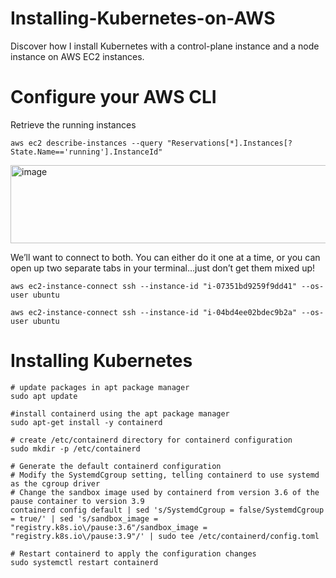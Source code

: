 # Installing-Kubernetes-on-AWS
Discover how I install Kubernetes with a control-plane instance and a node instance on AWS EC2 instances.

# Configure your AWS CLI
Retrieve the running instances

    aws ec2 describe-instances --query "Reservations[*].Instances[?State.Name=='running'].InstanceId"

<img width="619" height="125" alt="image" src="https://github.com/user-attachments/assets/021ad56d-bad6-4dfd-8742-2ea35bc7cfed" />

    
We’ll want to connect to both. You can either do it one at a time, or you can open up two separate tabs in your terminal…just don’t get them mixed up!

    aws ec2-instance-connect ssh --instance-id "i-07351bd9259f9dd41" --os-user ubuntu
    
    aws ec2-instance-connect ssh --instance-id "i-04bd4ee02bdec9b2a" --os-user ubuntu

# Installing Kubernetes
    # update packages in apt package manager
    sudo apt update
    
    #install containerd using the apt package manager
    sudo apt-get install -y containerd
    
    # create /etc/containerd directory for containerd configuration
    sudo mkdir -p /etc/containerd
    
    # Generate the default containerd configuration
    # Modify the SystemdCgroup setting, telling containerd to use systemd as the cgroup driver
    # Change the sandbox image used by containerd from version 3.6 of the pause container to version 3.9
    containerd config default | sed 's/SystemdCgroup = false/SystemdCgroup = true/' | sed 's/sandbox_image = "registry.k8s.io\/pause:3.6"/sandbox_image = "registry.k8s.io\/pause:3.9"/' | sudo tee /etc/containerd/config.toml
    
    # Restart containerd to apply the configuration changes
    sudo systemctl restart containerd

